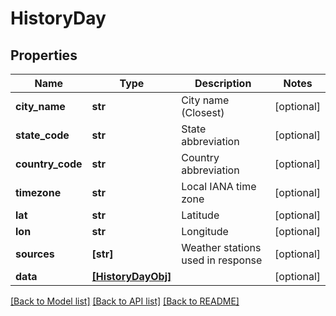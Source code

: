 # HistoryDay


## Properties
Name | Type | Description | Notes
------------ | ------------- | ------------- | -------------
**city_name** | **str** | City name (Closest) | [optional] 
**state_code** | **str** | State abbreviation | [optional] 
**country_code** | **str** | Country abbreviation | [optional] 
**timezone** | **str** | Local IANA time zone | [optional] 
**lat** | **str** | Latitude | [optional] 
**lon** | **str** | Longitude | [optional] 
**sources** | **[str]** | Weather stations used in response | [optional] 
**data** | [**[HistoryDayObj]**](HistoryDayObj.md) |  | [optional] 

[[Back to Model list]](../README.md#documentation-for-models) [[Back to API list]](../README.md#documentation-for-api-endpoints) [[Back to README]](../README.md)



